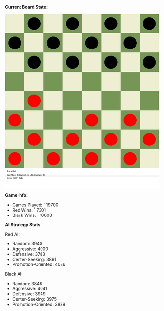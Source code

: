 
**Current Board State:**  
<!-- START_GIF -->
![Checkers Game](./checkers_game.gif)
<!-- END_GIF -->

**Game Info:**  
- Games Played: `<!-- GAMES_PLAYED --> 19700
- Red Wins: `<!-- RED_WINS --> 7301
- Black Wins: `<!-- BLACK_WINS --> 10608

<!-- AI_STATS -->
**AI Strategy Stats:**

Red AI:
- Random: 3940
- Aggressive: 4000
- Defensive: 3783
- Center-Seeking: 3891
- Promotion-Oriented: 4086

Black AI:
- Random: 3846
- Aggressive: 4041
- Defensive: 3949
- Center-Seeking: 3975
- Promotion-Oriented: 3889
